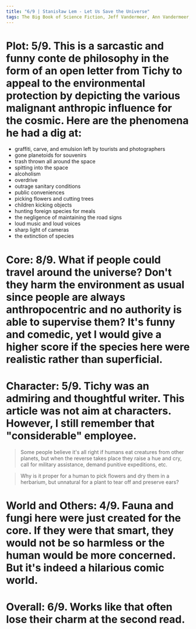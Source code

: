 ```yaml
---
title: "6/9 | Stanisław Lem - Let Us Save the Universe"
tags: The Big Book of Science Fiction, Jeff Vandermeer, Ann Vandermeer, short story, novelette, science fiction, 1921-2002, 1971
---
```


# Plot: 5/9. This is a sarcastic and funny conte de philosophy in the form of an open letter from Tichy to appeal to the environmental protection by depicting the various malignant anthropic influence for the cosmic. Here are the phenomena he had a dig at:
+ graffiti, carve, and emulsion left by tourists and photographers
+ gone planetoids for souvenirs
+ trash thrown all around the space
+ spitting into the space 
+ alcoholism
+ overdrive
+ outrage sanitary conditions
+ public conveniences
+ picking flowers and cutting trees
+ children kicking objects 
+ hunting foreign species for meals
+ the negligence of maintaining the road signs
+ loud music and loud voices
+ sharp light of cameras
+ the extinction of species


# Core: 8/9. What if people could travel around the universe? Don't they harm the environment as usual since people are always anthropocentric and no authority is able to supervise them? It's funny and comedic, yet I would give a higher score if the species here were realistic rather than superficial.



# Character: 5/9. Tichy was an admiring and thoughtful writer. This article was not aim at characters. However, I still remember that "considerable" employee.
> Some people believe it's all right if humans eat creatures from other planets, but when the reverse takes place they raise a hue and cry, call for military assistance, demand punitive expeditions, etc.

> Why is it proper for a human to pick flowers and dry them in a herbarium, but unnatural for a plant to tear off and preserve ears?

# World and Others: 4/9. Fauna and fungi here were just created for the core. If they were that smart, they would not be so harmless or the human would be more concerned. But it's indeed a hilarious  comic world.



# Overall: 6/9. Works like that often lose their charm at the second read.


